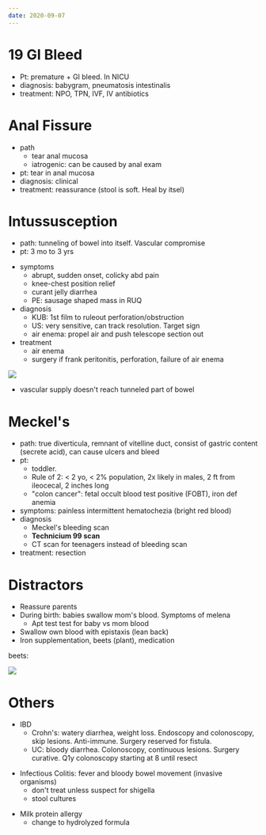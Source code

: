 ```yaml
---
date: 2020-09-07
---
```


# 19 GI Bleed

<!-- ignore.. -->

- Pt: premature + GI bleed. In NICU
- diagnosis: babygram, pneumatosis intestinalis
- treatment: NPO, TPN, IVF, IV antibiotics

# Anal Fissure

- path
	- tear anal mucosa
	- iatrogenic: can be caused by anal exam
- pt: tear in anal mucosa
- diagnosis: clinical
- treatment: reassurance (stool is soft. Heal by itsel)

# Intussusception

- path: tunneling of bowel into itself. Vascular compromise
- pt: 3 mo to 3 yrs

<!-- intussusception symptoms, diagnosis, treatment.. -->

- symptoms
	- abrupt, sudden onset, colicky abd pain
	- knee-chest position relief
	- curant jelly diarrhea
	- PE: sausage shaped mass in RUQ
- diagnosis
	- KUB: 1st film to ruleout perforation/obstruction
	- US: very sensitive, can track resolution. Target sign
	- air enema: propel air and push telescope section out
- treatment
	- air enema
	- surgery if frank peritonitis, perforation, failure of air enema

![](https://i.imgur.com/d4rQgdQ.png)

- vascular supply doesn't reach tunneled part of bowel

# Meckel's

<!-- meckel's path, pt, symptoms, diagnosis, treatment.. -->

- path: true diverticula, remnant of vitelline duct, consist of gastric content (secrete acid), can cause ulcers and bleed
- pt:
	- toddler.
	- Rule of 2: < 2 yo, < 2% population, 2x likely in males, 2 ft from ileocecal, 2 inches long
	- "colon cancer": fetal occult blood test positive (FOBT), iron def anemia
- symptoms: painless intermittent hematochezia (bright red blood)
- diagnosis
	- Meckel's bleeding scan
	- **Technicium 99 scan**
	- CT scan for teenagers instead of bleeding scan
- treatment: resection

# Distractors

<!-- GI bleed normal causes.. -->

- Reassure parents
- During birth: babies swallow mom's blood. Symptoms of melena
	- Apt test test for baby vs mom blood
- Swallow own blood with epistaxis (lean back)
- Iron supplementation, beets (plant), medication

beets:

![](https://i.imgur.com/tuy1Wxq.png)

# Others

<!-- ignore.. -->

- IBD
	- Crohn's: watery diarrhea, weight loss. Endoscopy and colonoscopy, skip lesions. Anti-immune. Surgery reserved for fistula.
	- UC: bloody diarrhea. Colonoscopy, continuous lesions. Surgery curative. Q1y colonoscopy starting at 8 until resect

<!-- infectious colitis is, management.. -->

- Infectious Colitis: fever and bloody bowel movement (invasive organisms)
	- don't treat unless suspect for shigella
	- stool cultures

<!-- milk protein allergy bleed management.. -->

- Milk protein allergy
	- change to hydrolyzed formula
